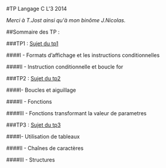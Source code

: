 #TP Langage C L'3 2014

*Merci à T.Jost ainsi qu'à mon binôme J.Nicolas.*

##Sommaire des TP : 

###TP1 : [Sujet du tp1]

####I - Formats d’affichage et les instructions conditionnelles

####II - Instruction conditionnelle et boucle for

###TP2 : [Sujet du tp2]

####I- Boucles et aiguillage

####II - Fonctions

####III - Fonctions transformant la valeur de parametres

###TP3 : [Sujet du tp3]

####I- Utilisation de tableaux

####II - Chaînes de caractères

####III - Structures

[Sujet du tp1]:https://github.com/nerdyprog/EFREI_langC/blob/master/TP1/TP1.md
[Sujet du tp2]:https://github.com/nerdyprog/EFREI_langC/blob/master/TP2/TP2.md
[Sujet du tp3]:https://github.com/nerdyprog/EFREI_langC/blob/master/TP3/TP3.md
